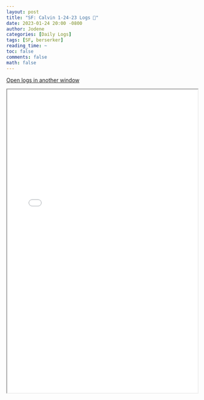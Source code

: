 ```yaml
---
layout: post
title: "SF: Calvin 1-24-23 Logs 📜"
date: 2023-01-24 20:00 -0800
author: Jodene
categories: [Daily Logs]
tags: [SF, berserker]
reading_time: ~
toc: false
comments: false
math: false
---
```


<a href="/assets/logs/2023/January/daily/1-24-23-SF/index.html#SF%3A%20Calvin%201-24-23" target="_blank">Open logs in another window</a>

<iframe src="/assets/logs/2023/January/daily/1-24-23-SF/index.html#SF%3A%20Calvin%201-24-23" width="100%" height="800" style="display:block; margin: 0 auto;"> </iframe>
